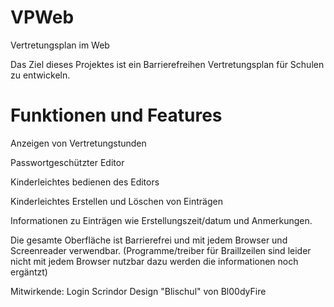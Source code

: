 # VPWeb
Vertretungsplan im Web

Das Ziel dieses Projektes ist ein Barrierefreihen Vertretungsplan für Schulen zu entwickeln.
# Funktionen und Features

Anzeigen von Vertretungstunden

Passwortgeschützter Editor

Kinderleichtes bedienen des Editors

Kinderleichtes Erstellen und Löschen von Einträgen

Informationen zu Einträgen wie Erstellungszeit/datum und Anmerkungen.

Die gesamte Oberfläche ist Barrierefrei und mit jedem Browser und Screenreader verwendbar. (Programme/treiber für Braillzeilen sind leider nicht mit jedem Browser nutzbar dazu werden die informationen noch ergäntzt)



Mitwirkende:
Login Scrindor
Design "Blischul" von Bl00dyFire
